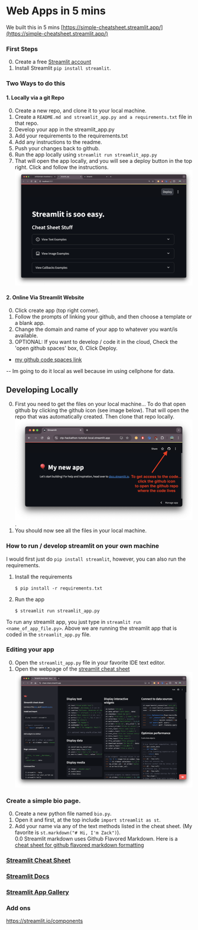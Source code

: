 # Web Apps in 5 mins

We built this in 5 mins
[https://simple-cheatsheet.streamlit.app/](https://simple-cheatsheet.streamlit.app/)

### First Steps
0. Create a free [Streamlit account](https://share.streamlit.io/signup)
0. Install Streamlit `pip install streamlit`.

### Two Ways to do this


#### 1. Locally via a git Repo 
0. Create a new repo, and clone it to your local machine. 
0. Create a `README.md and streamlit_app.py and a requirements.txt` file in that repo. 
0. Develop your app in the streamlit_app.py
0. Add your requirements to the requirements.txt 
0. Add any instructions to the readme. 
0. Push your changes back to github. 
0. Run the app locally using `streamlit run streamlit_app.py`
0. That will open the app locally, and you will see a deploy button in the top right.  Click and follow the instructions.
![alt text](image-3.png)  

#### 2. Online Via Streamlit Website
0. Click create app (top right corner).
0. Follow the prompts of linking your github, and then choose a template or a blank app. 
0. Change the domain and name of your app to whatever you want/is available. 
0. OPTIONAL: If you want to develop / code it in the cloud, Check the 'open github spaces' box, 0. Click Deploy.

* [my github code spaces link](https://bookish-broccoli-77q6pw763467.github.dev/)

-- Im going to do it local as well because im using cellphone for data. 

## Developing Locally 
0. First you need to get the files on your local machine... To do that open github by clicking the github icon (see image below). That will open the repo that was automatically created.  Then clone that repo locally. 
![alt text](image-1.png).
0. You should now see all the files in your local machine. 

### How to run / develop streamlit on your own machine
I would first just do `pip install streamlit`, however, you can also run the requirements. 

1. Install the requirements

   ```
   $ pip install -r requirements.txt
   ```

2. Run the app

   ```
   $ streamlit run streamlit_app.py
   ```
To run any streamlit app, you just type in `streamlit run <name_of_app_file.py>`. Above we are running the streamlit app that is coded in the `streamlit_app.py` file.  

### Editing your app
0. Open the `streamlit_app.py` file in your favorite IDE text editor.
0. Open the webpage of the [streamlit cheat sheet](https://cheat-sheet.streamlit.app/)
![alt text](image-2.png)

### Create a simple bio page. 
0. Create a new python file named `bio.py`. 
0. Open it and first, at the top include `import streamlit as st`. 
0. Add your name via any of the text methods listed in the cheat sheet. (My favorite is `st.markdown("# Hi, I'm Zack")`).  
0.0 Streamlit markdown uses Github Flavored Markdown. Here is a [cheat sheet for github flavored markdown formatting](https://github.com/adam-p/markdown-here/wiki/Markdown-Cheatsheet)


### [Streamlit Cheat Sheet](https://cheat-sheet.streamlit.app/)
### [Streamlit Docs](https://docs.streamlit.io/)
### [Streamlit App Gallery](https://streamlit.io/gallery)

### Add ons
https://streamlit.io/components